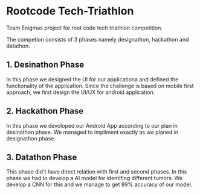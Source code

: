 # Rootcode Tech-Triathlon
Team Enigmas project for root code tech triathlon competition.

The competion consists of 3 phases namely designathon, hackathon and datathon. 

## 1. Desinathon Phase
In this phase we designed the UI for our applicationa and defined the functionality of the application. Since the challenge is based on mobile first approach, we first design the UI/UX for android application.

## 2. Hackathon Phase
In this phase we devoloped our Android App according to our plan in desinathon phase. We managed to impliment exactly as we planed in designathon phase.

## 3. Datathon Phase
This phase did't have direct relation with first and second phases. In this phase we had to develop a AI model for identifing different tumors. We develop a CNN for this and we manage to get 89% accuracy 
of our model.
